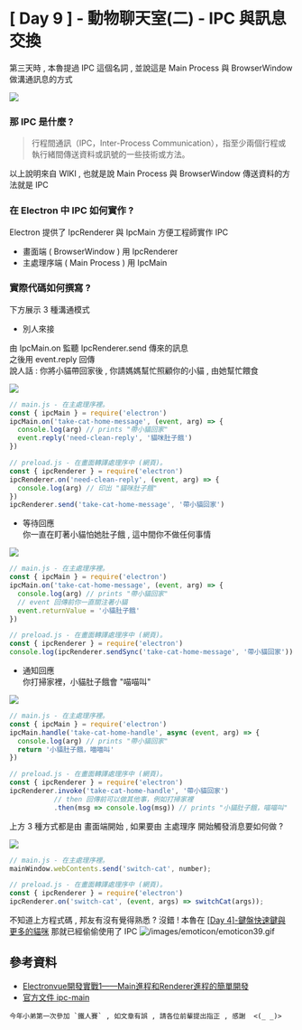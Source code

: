 # [ Day 9 ] -  動物聊天室(二) - IPC 與訊息交換

第三天時 , 本魯提過 IPC 這個名詞 , 並說這是 Main Process 與 BrowserWindow 做溝通訊息的方式

![](https://i.imgur.com/HwueFRu.png)

### 那 IPC 是什麼 ?

> 行程間通訊（IPC，Inter-Process Communication），指至少兩個行程或執行緒間傳送資料或訊號的一些技術或方法。    

以上說明來自 WIKI , 也就是說 Main Process 與 BrowserWindow 傳送資料的方法就是 IPC

### 在 Electron 中 IPC 如何實作 ?

Electron 提供了 IpcRenderer 與 IpcMain 方便工程師實作 IPC 

- 畫面端 ( BrowserWindow ) 用 IpcRenderer 
- 主處理序端 ( Main Process ) 用 IpcMain 

### 實際代碼如何撰寫 ?

下方展示 3 種溝通模式

- 別人來接

由 IpcMain.on 監聽 IpcRenderer.send 傳來的訊息  
之後用 event.reply 回傳   
說人話 : 你將小貓帶回家後 , 你請媽媽幫忙照顧你的小貓 , 由她幫忙餵食  

![](https://i.imgur.com/hTnFHi4.png)

```javascript
// main.js - 在主處理序裡。
const { ipcMain } = require('electron')
ipcMain.on('take-cat-home-message', (event, arg) => {
  console.log(arg) // prints "帶小貓回家"
  event.reply('need-clean-reply', '貓咪肚子餓')
})

// preload.js - 在畫面轉譯處理序中 (網頁)。
const { ipcRenderer } = require('electron')
ipcRenderer.on('need-clean-reply', (event, arg) => {
  console.log(arg) // 印出 "貓咪肚子餓"
})
ipcRenderer.send('take-cat-home-message', '帶小貓回家')

```

- 等待回應  
你一直在盯著小貓怕她肚子餓 , 這中間你不做任何事情

![](https://i.imgur.com/2E7ONWb.png)

```javascript
// main.js - 在主處理序裡。
const { ipcMain } = require('electron')
ipcMain.on('take-cat-home-message', (event, arg) => {
  console.log(arg) // prints "帶小貓回家"
  // event 回傳前你一直關注著小貓
  event.returnValue = '小貓肚子餓'
})

// preload.js - 在畫面轉譯處理序中 (網頁)。
const { ipcRenderer } = require('electron')
console.log(ipcRenderer.sendSync('take-cat-home-message', '帶小貓回家')) // prints "小貓肚子餓"
```

- 通知回應  
你打掃家裡，小貓肚子餓會 "喵喵叫"

![](https://i.imgur.com/i8nNnBR.png)

```javascript
// main.js - 在主處理序裡。
const { ipcMain } = require('electron')
ipcMain.handle('take-cat-home-handle', async (event, arg) => {
  console.log(arg) // prints "帶小貓回家"
  return '小貓肚子餓，喵喵叫'
})

// preload.js - 在畫面轉譯處理序中 (網頁)。
const { ipcRenderer } = require('electron')
ipcRenderer.invoke('take-cat-home-handle', '帶小貓回家')
           // then 回傳前可以做其他事，例如打掃家裡
           .then(msg => console.log(msg)) // prints "小貓肚子餓，喵喵叫"
```

上方 3 種方式都是由 畫面端開始 , 如果要由 主處理序 開始觸發消息要如何做 ?

![](https://i.imgur.com/RnmBjcM.png)

```javascript
// main.js - 在主處理序裡。
mainWindow.webContents.send('switch-cat', number);

// preload.js - 在畫面轉譯處理序中 (網頁)。
const { ipcRenderer } = require('electron')
ipcRenderer.on('switch-cat', (event, args) => switchCat(args));
```

不知道上方程式碼 , 邦友有沒有覺得熟悉 ? 
沒錯 ! 本魯在 [[Day 4]-鍵盤快速鍵與更多的貓咪](https://ithelp.ithome.com.tw/articles/10234094) 那就已經偷偷使用了 IPC ![/images/emoticon/emoticon39.gif](https://ithelp.ithome.com.tw/images/emoticon/emoticon39.gif)


## 參考資料

- [Electronvue開發實戰1——Main進程和Renderer進程的簡單開發](https://codertw.com/%E7%A8%8B%E5%BC%8F%E8%AA%9E%E8%A8%80/648629/)
- [官方文件 ipc-main](https://www.electronjs.org/docs/api/ipc-main)


```
今年小弟第一次參加 `鐵人賽` , 如文章有誤 , 請各位前輩提出指正 , 感謝  <(_ _)>
```